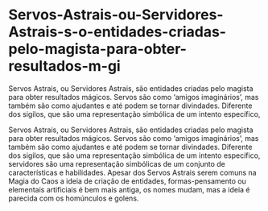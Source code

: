 # Servos-Astrais-ou-Servidores-Astrais-s-o-entidades-criadas-pelo-magista-para-obter-resultados-m-gi
Servos Astrais, ou Servidores Astrais, são entidades criadas pelo magista para obter resultados mágicos. Servos são como ‘amigos imaginários’, mas também são como ajudantes e até podem se tornar divindades. Diferente dos sigilos, que são uma representação simbólica de um intento específico, 

Servos Astrais, ou Servidores Astrais, são entidades criadas pelo magista para obter resultados mágicos. Servos são como ‘amigos imaginários’, mas também são como ajudantes e até podem se tornar divindades. Diferente dos sigilos, que são uma representação simbólica de um intento específico, servidores são uma representação simbólicas de um conjunto de características e habilidades.
Apesar dos Servos Astrais serem comuns na Magia do Caos a ideia de criação de entidades, formas-pensamento ou elementais artificiais é bem mais antiga, os nomes mudam, mas a ideia é parecida com os homúnculos e golens. 


